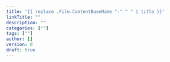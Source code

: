 ```yaml
---
title: '{{ replace .File.ContentBaseName "-" " " | title }}'
linkTitle: ""
description: ""
categories: [""]
tags: [""]
author: []
version: 0
draft: true
---
```


